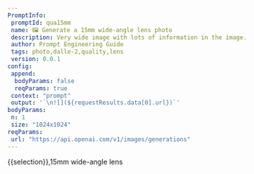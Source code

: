 ```yaml
---
PromptInfo:
 promptId: qua15mm
 name: 🖼️ Generate a 15mm wide-angle lens photo 
 description: Very wide image with lots of information in the image.
 author: Prompt Engineering Guide
 tags: photo,dalle-2,quality,lens
 version: 0.0.1
config:
 append:
  bodyParams: false
  reqParams: true
 context: "prompt"
 output: '`\n![](${requestResults.data[0].url})`'
bodyParams:
 n: 1
 size: "1024x1024"
reqParams:
 url: "https://api.openai.com/v1/images/generations"
---
```

{{selection}},15mm wide-angle lens